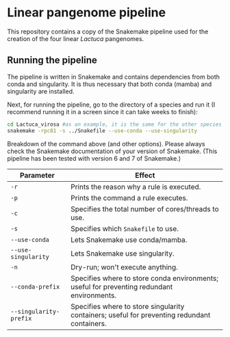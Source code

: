 # Linear pangenome pipeline

This repository contains a copy of the Snakemake pipeline used for the creation of the four linear _Lactuca_ pangenomes. 

## Running the pipeline

The pipeline is written in Snakemake and contains dependencies from both conda and singularity.
It is thus necessary that both conda (mamba) and singularity are installed.

Next, for running the pipeline, go to the directory of a species and run it (I recommend running it in a screen since it can take weeks to finish):

```bash
cd Lactuca_virosa #as an example, it is the same for the other species
snakemake -rpc81 -s ../Snakefile --use-conda --use-singularity
```

Breakdown of the command above (and other options). Please always check the Snakemake documentation of your version of Snakemake. (This pipeline has been tested with version 6 and 7 of Snakemake.)

| Parameter              | Effect                                                                                       |
| ---------------------- | -------------------------------------------------------------------------------------------- |
| `-r`                   | Prints the reason why a rule is executed.                                                    |
| `-p`                   | Prints the command a rule executes.                                                          |
| `-c`                   | Specifies the total number of cores/threads to use.                                          |
| `-s`                   | Specifies which `Snakefile` to use.                                                          |
| `--use-conda`          | Lets Snakemake use conda/mamba.                                                              |
| `--use-singularity`    | Lets Snakemake use singularity.                                                              |
| `-n`                   | Dry-run; won't execute anything.                                                             |
| `--conda-prefix`       | Specifies where to store conda environments; useful for preventing redundant environments.   |
| `--singularity-prefix` | Specifies where to store singularity containers; useful for preventing redundant containers. |
